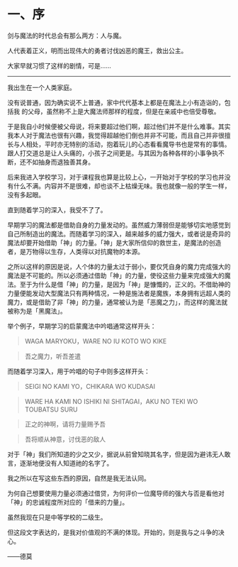 # 一、序



剑与魔法的时代总会有那么两方：人与魔。

 人代表着正义，明而出现伟大的勇者讨伐凶恶的魔王，救出公主。

 大家早就习惯了这样的剧情，可是……



* * *



 我出生在一个人类家庭。

 没有说普通，因为确实说不上普通，家中代代基本上都是在魔法上小有造诣的，包括我 的父母，虽然称不上是大魔法师那样的程度，但是在亲戚中也倍受尊敬。

 于是我自小时候便被父母说，将来要超过他们啊，超过他们并不是什么难事。其实我本人对于魔法也很有兴趣，我觉得超越他们倒也并非不可能，而且自己并非很擅长与人相处，平时亦无特别的活动，抱着玩儿的心态看看魔导书也是常有的事情。跟人打交道总是让人头痛的，小孩子之间更是。与其因为各种各样的小事争执不断，还不如抽身而退独善其身。

 后来我进入学校学习，对于课程我也算是比较上心，一开始对于学校的学习也并没有什么不满。内容并不是很难，却也谈不上枯燥无味。我也就像一般的学生一样，没有多起眼。

 直到随着学习的深入，我受不了了。

 早期学习的魔法都是借助自身的力量发动的。虽然威力薄弱但是能够切实地感觉到自己所制造出的魔法。而随着学习的深入，越来越多的威力强大，或者说是奇异的魔法却要开始借助「神」的力量。「神」是大家所信仰的救世主，是魔法的创造者，是万物得以生存，人类得以对抗魔物的本源。

 之所以这样的原因是说，人个体的力量太过于弱小，要仅凭自身的魔力完成强大的魔法是不可能的。所以必须通过借助「神」的力量，使役这些力量来完成强大的魔法。至于为什么是借「神」的力量，是因为「神」是慷慨的，正义的。不借助神的力量便能发动大型魔法只有两种情况，一种是施法者是魔族，本身拥有远超人类的魔力，或是借助了非「神」的力量，通常被认为是「恶魔之力」，而这样的魔法就被称为是「黑魔法」。

 举个例子，早期学习的启蒙魔法中吟唱通常这样开头：



>WAGA MARYOKU，WARE NO IU KOTO WO KIKE

>吾之魔力，听吾差遣



而随着学习深入，用于吟唱的句子中则多这样开头：



>SEIGI NO KAMI YO，CHIKARA WO KUDASAI

>WARE HA KAMI NO ISHIKI NI SHITAGAI，AKU NO TEKI WO TOUBATSU SURU

>正之的神啊，请将力量赐予吾

>吾将顺从神意，讨伐恶的敌人



 对于「神」我们所知道的少之又少，据说从前曾知晓其名字，但是因为避讳无人敢言，逐渐地便没有人知道祂的名字了。

 我之所以在写这些东西的原因，自然是我无法认同。

 为何自己想要使用力量必须通过借贷，为何评价一位魔导师的强大与否是看他对「神」的忠诚程度所对应的「借来的力量」。

 虽然我现在只是中等学校的二级生。

 但这段文字表达的，是我对价值观的不满的体现。开始的，则是我与之斗争的决心。

 ——德莫

